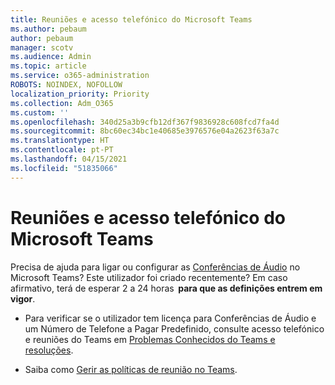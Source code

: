 ```yaml
---
title: Reuniões e acesso telefónico do Microsoft Teams
ms.author: pebaum
author: pebaum
manager: scotv
ms.audience: Admin
ms.topic: article
ms.service: o365-administration
ROBOTS: NOINDEX, NOFOLLOW
localization_priority: Priority
ms.collection: Adm_O365
ms.custom: ''
ms.openlocfilehash: 340d25a3b9cfb12df367f9836928c608fcd7fa4d
ms.sourcegitcommit: 8bc60ec34bc1e40685e3976576e04a2623f63a7c
ms.translationtype: HT
ms.contentlocale: pt-PT
ms.lasthandoff: 04/15/2021
ms.locfileid: "51835066"
---
```

# <a name="microsoft-teams-meetings-and-dial-in"></a>Reuniões e acesso telefónico do Microsoft Teams

Precisa de ajuda para ligar ou configurar as [Conferências de Áudio](https://docs.microsoft.com/microsoftteams/audio-conferencing-in-office-365) no Microsoft Teams? Este utilizador foi criado recentemente? Em caso afirmativo, terá de esperar 2 a 24 horas  **para que as definições entrem em vigor**.

- Para verificar se o utilizador tem licença para Conferências de Áudio e um Número de Telefone a Pagar Predefinido, consulte acesso telefónico e reuniões do Teams em [Problemas Conhecidos do Teams e resoluções](https://docs.microsoft.com/microsoftteams/known-issues).

- Saiba como [Gerir as políticas de reunião no Teams](https://docs.microsoft.com/microsoftteams/meeting-policies-in-teams). 

